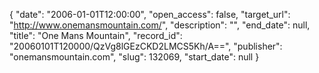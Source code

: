 {
  "date": "2006-01-01T12:00:00", 
  "open_access": false, 
  "target_url": "http://www.onemansmountain.com/", 
  "description": "", 
  "end_date": null, 
  "title": "One Mans Mountain", 
  "record_id": "20060101T120000/QzVg8lGEzCKD2LMCS5Kh/A==", 
  "publisher": "onemansmountain.com", 
  "slug": 132069, 
  "start_date": null
}

